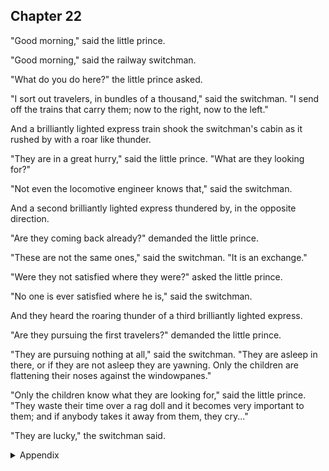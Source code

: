 ## Chapter 22


"Good morning," said the little prince.

"Good morning," said the railway switchman.

"What do you do here?" the little prince asked.

"I sort out travelers, in bundles of a thousand," said the switchman. "I send off the
trains that carry them; now to the right, now to the left."

And a brilliantly lighted express train shook the switchman's cabin as it rushed by
with a roar like thunder.

"They are in a great hurry," said the little prince. "What are they looking for?"

"Not even the locomotive engineer knows that," said the switchman.

And a second brilliantly lighted express thundered by, in the opposite direction.

"Are they coming back already?" demanded the little prince.

"These are not the same ones," said the switchman. "It is an exchange."

"Were they not satisfied where they were?" asked the little prince.

"No one is ever satisfied where he is," said the switchman.

And they heard the roaring thunder of a third brilliantly lighted express.

"Are they pursuing the first travelers?" demanded the little prince.

"They are pursuing nothing at all," said the switchman. "They are asleep in there,
or if they are not asleep they are yawning. Only the children are flattening their
noses against the windowpanes."

"Only the children know what they are looking for," said the little prince. "They
waste their time over a rag doll and it becomes very important to them; and if
anybody takes it away from them, they cry..."

"They are lucky," the switchman said.



<details>
<summary>Appendix</summary>


</details>